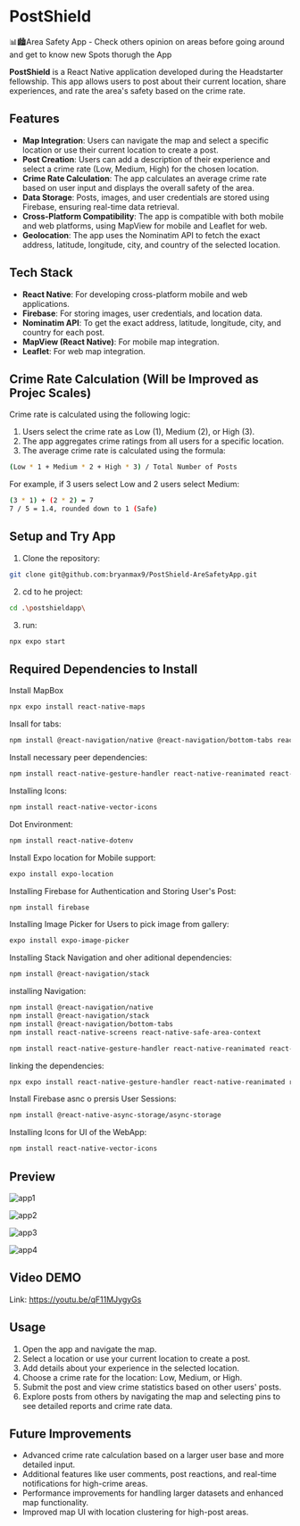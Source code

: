 # PostShield
📊🏙️Area Safety App - Check others opinion on areas before going around and get to know new Spots thorugh the App

**PostShield** is a React Native application developed during the Headstarter fellowship. This app allows users to post about their current location, share experiences, and rate the area's safety based on the crime rate.

## Features

- **Map Integration**: Users can navigate the map and select a specific location or use their current location to create a post.
- **Post Creation**: Users can add a description of their experience and select a crime rate (Low, Medium, High) for the chosen location.
- **Crime Rate Calculation**: The app calculates an average crime rate based on user input and displays the overall safety of the area.
- **Data Storage**: Posts, images, and user credentials are stored using Firebase, ensuring real-time data retrieval.
- **Cross-Platform Compatibility**: The app is compatible with both mobile and web platforms, using MapView for mobile and Leaflet for web.
- **Geolocation**: The app uses the Nominatim API to fetch the exact address, latitude, longitude, city, and country of the selected location.

## Tech Stack

- **React Native**: For developing cross-platform mobile and web applications.
- **Firebase**: For storing images, user credentials, and location data.
- **Nominatim API**: To get the exact address, latitude, longitude, city, and country for each post.
- **MapView (React Native)**: For mobile map integration.
- **Leaflet**: For web map integration.

## Crime Rate Calculation (Will be Improved as Projec Scales)

Crime rate is calculated using the following logic:

1. Users select the crime rate as Low (1), Medium (2), or High (3).
2. The app aggregates crime ratings from all users for a specific location.
3. The average crime rate is calculated using the formula:

```bash
(Low * 1 + Medium * 2 + High * 3) / Total Number of Posts
```

For example, if 3 users select Low and 2 users select Medium:

```bash
(3 * 1) + (2 * 2) = 7
7 / 5 = 1.4, rounded down to 1 (Safe)
```

## Setup and Try App

1. Clone the repository:

```bash
git clone git@github.com:bryanmax9/PostShield-AreSafetyApp.git
```

2. cd to he project:

```bash
cd .\postshieldapp\
```

3. run:

```bash
npx expo start
```

## Required Dependencies to Install

Install MapBox

```bash
npx expo install react-native-maps

```

Insall for tabs:

```bash
npm install @react-navigation/native @react-navigation/bottom-tabs react-native-screens react-native-safe-area-context
```

Install necessary peer dependencies:

```bash
npm install react-native-gesture-handler react-native-reanimated react-native-screens react-native-safe-area-context @react-native-community/masked-view
```

Installing Icons:

```bash
npm install react-native-vector-icons

```

Dot Environment:

```bash
npm install react-native-dotenv

```

Install Expo location for Mobile support:

```bash
expo install expo-location
```

Installing Firebase for Authentication and Storing User's Post:

```bash
npm install firebase

```

Installing Image Picker for Users to pick image from gallery:

```bash
expo install expo-image-picker
```

Installing Stack Navigation and oher aditional dependencies:

```bash
npm install @react-navigation/stack
```

installing Navigation:

```bash
npm install @react-navigation/native
npm install @react-navigation/stack
npm install @react-navigation/bottom-tabs
npm install react-native-screens react-native-safe-area-context
```

```bash
npm install react-native-gesture-handler react-native-reanimated react-native-screens react-native-safe-area-context @react-native-community/masked-view
```

linking the dependencies:

```bash
npx expo install react-native-gesture-handler react-native-reanimated react-native-screens react-native-safe-area-context @react-native-community/masked-view
```

Install Firebase asnc o prersis User Sessions:

```bash
npm install @react-native-async-storage/async-storage

```

Installing Icons for UI of the WebApp:

```bash
npm install react-native-vector-icons
```
## Preview

![app1](https://github.com/user-attachments/assets/f93d9f11-dc11-4460-a072-b3befe98d448)

![app2](https://github.com/user-attachments/assets/553f4098-ddcf-4469-bc7f-f1c0d6197afc)

![app3](https://github.com/user-attachments/assets/49eeb51d-5aa8-4f30-a82e-966968d950e1)

![app4](https://github.com/user-attachments/assets/6aa9fbb1-1e31-4624-ad84-4e6945c09470)


## Video DEMO

Link: https://youtu.be/qF11MJygyGs


## Usage

1. Open the app and navigate the map.
2. Select a location or use your current location to create a post.
3. Add details about your experience in the selected location.
4. Choose a crime rate for the location: Low, Medium, or High.
5. Submit the post and view crime statistics based on other users' posts.
6. Explore posts from others by navigating the map and selecting pins to see detailed reports and crime rate data.

## Future Improvements

- Advanced crime rate calculation based on a larger user base and more detailed input.
- Additional features like user comments, post reactions, and real-time notifications for high-crime areas.
- Performance improvements for handling larger datasets and enhanced map functionality.
- Improved map UI with location clustering for high-post areas.
